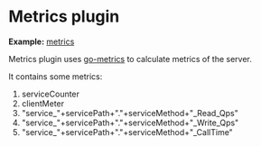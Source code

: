 # Metrics plugin

**Example:** [metrics](https://github.com/rpcx-ecosystem/rpcx-examples3/tree/master/metrics)


Metrics plugin uses [go-metrics](github.com/rcrowley/go-metrics) to calculate metrics of the server.

It contains some metrics:

1. serviceCounter
2. clientMeter
3. "service_"+servicePath+"."+serviceMethod+"_Read_Qps"
4. "service_"+servicePath+"."+serviceMethod+"_Write_Qps"
5. "service_"+servicePath+"."+serviceMethod+"_CallTime"
